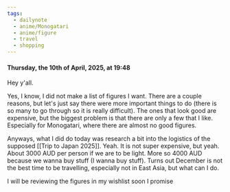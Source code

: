 ```yaml
---
tags:
  - dailynote
  - anime/Monogatari
  - anime/figure
  - travel
  - shopping
---
```

#### Thursday, the 10th of April, 2025, at 19:48

Hey y'all.

Yes, I know, I did not make a list of figures I want. There are a couple reasons, but let's just say there were more important things to do (there is so many to go through so it is really difficult). The ones that look good are expensive, but the biggest problem is that there are only a few that I like. Especially for Monogatari, where there are almost no good figures. 

Anyways, what I did do today was research a bit into the logistics of the supposed [[Trip to Japan 2025]]. Yeah. It is not super expensive, but yeah. About 3000 AUD per person if we are to be light. More so 4000 AUD because we wanna buy stuff (I wanna buy stuff). Turns out December is not the best time to be travelling, especially not in East Asia, but what can I do.


I will be reviewing the figures in my wishlist soon I promise  